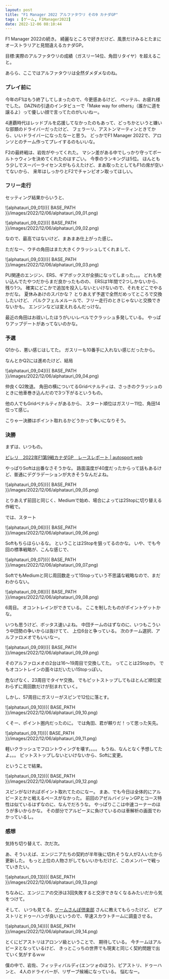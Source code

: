 ```yaml
---
layout: post
title: "F1 Manager 2022 アルファタウリ その9 カナダGP"
tags : [ゲーム, F1Manager2022]
date: 2022-12-06 08:10:44
---
```



F1 Manager 2022の続き。
綺麗なところで好きだけど、風景だけみるとたまにオーストラリアと見間違えるカナダGP。


目標:実際のアルファタウリの成績（ガスリー14位、角田リタイヤ）を超えること。

あらら、ここではアルファタウリは全然ダメダメなのね。


### プレイ前に

今年のF1はもう終了してしまったので、今更感あるけど、
ベッテル、お疲れ様でした。
DAZNの引退のインタビューで「Make way for others」（誰かに道を譲るよ）って優しい顔で言ってたのがいいねー。

4連覇時代はレッドブルを応援してなかったのもあって、どっちかというと嫌いな部類のドライバーだったけど、
フェラーリ、アストンマーティンときてから、いいドライバーになったなーと思う。
どっかでF1 Manager 2022で、アロンソとのチーム作ってプレイするのもいいな。


F2の最終戦は、岩佐がやってくれた。
マシン差がある中でしっかり守ってポールトゥウィンを決めてくれたのはすごい。
今季のランキングは5位。
ほんともう少しでスーパーライセンスがもらえたけど、まあ取ったとしてもF1の席が空いてないから、
来年はしっかりとF2でチャンピオン取ってほしい。



### フリー走行

セッティング結果からいうと、


![alphatauri_09_01]({{ BASE_PATH }}/images/2022/12/06/alphatauri_09_01.png)


![alphatauri_09_02]({{ BASE_PATH }}/images/2022/12/06/alphatauri_09_02.png)


なので、最高ではないけど、まあまあ仕上がった感じ。


ただなー、ウチの角田はまた大きくクラッシュしてくれまして、

![alphatauri_09_03]({{ BASE_PATH }}/images/2022/12/06/alphatauri_09_03.png)

PU関連のエンジン、ERS、ギアボックスが全損になってしまった。。。
どれも使い込んでたやつだからまだ良かったものの、
ERSは1年間で2つしかないから、残り1つ。
確実にどこかで追加を投入しないといけないので、それをどこでやるかだな。
夏休みあけのスパかな？
とりあえず予選で全然だめってところで交換したいけど、
パルクフェルメルールで、フリー走行のときじゃないと交換できないかも。
エンジンなどは変えれるんだっけな。


最近の角田はお祓いしたほうがいいレベルでクラッシュ多発している。
やっぱりアップデートがあってないのかな。



### 予選


Q1から、悪い感じはしてた。
ガスリーも10番手に入れない感じだったから。

なんとかQ2には進めたけど、結局



![alphatauri_09_04]({{ BASE_PATH }}/images/2022/12/06/alphatauri_09_04.png)


仲良くQ2敗退。
角田の横についてるGridペナルティは、さっきのクラッシュのときに他車巻き込んだので3つ下がるというもの。

他の人でもGridペナルティがあるから、
スタート順位はガスリー11位、角田14位って感じ。

こりゃー決勝はポイント取れるかどうかって争いになりそう。





### 決勝


まずは、いつもの。

[ピレリ　2022年F1第9戦カナダGP　レースレポート &#124; autosport web](https://www.as-web.jp/f1/830194)


やっぱりSoftは出番なさそうかな。
路面温度が40度だったからって話もあるけど、普通にデグラデーションが大きそうなんだよね。


![alphatauri_09_05]({{ BASE_PATH }}/images/2022/12/06/alphatauri_09_05.png)


とりあえず前回と同じく、Mediumで始め、場合によっては2Stopに切り替える作戦で。




では、スタート

![alphatauri_09_06]({{ BASE_PATH }}/images/2022/12/06/alphatauri_09_06.png)


Softもちらほらいるな。
ということは2Stopを狙ってるのかな。
いや、でも今回の標準戦略が、こんな感じで、

![alphatauri_09_07]({{ BASE_PATH }}/images/2022/12/06/alphatauri_09_07.png)

SoftでもMediumと同じ周回数走って1Stopっていう不思議な戦略なので、まだわからない。



![alphatauri_09_08]({{ BASE_PATH }}/images/2022/12/06/alphatauri_09_08.png)

6周目。
オコントレインができている。
ここを制したものがポイントゲットかな。

いつも思うけど、ボッタス速いよね。
中団チームのはずなのに、いつもこういう中団勢の争いからは抜けてて、
上位6台と争っている。
次のチーム選択、アルファロメオでもいいなー。



![alphatauri_09_09]({{ BASE_PATH }}/images/2022/12/06/alphatauri_09_09.png)

そのアルファロメオの2台は16〜19周目で交換してた。
ってことは2Stopか。
でもオコントレインの面々はだいたい1Stopっぽい。

危なげなく、23周目でタイヤ交換。
でもピットストップしてもほとんど順位変わらずに周回数だけが刻まれていく。

しかし、57周目にガスリーがスピンで12位に落とす。

![alphatauri_09_10]({{ BASE_PATH }}/images/2022/12/06/alphatauri_09_10.png)

くそー、ポイント圏内だったのに。
では角田、君が頼りだ！って思った矢先。


![alphatauri_09_11]({{ BASE_PATH }}/images/2022/12/06/alphatauri_09_11.png)

軽いクラッシュでフロントウィングを壊す。。。。
もうね、なんとなく予想してたよ。。。
ピットストップしないといけないから、Softに変更。


ということで結果。

![alphatauri_09_12]({{ BASE_PATH }}/images/2022/12/06/alphatauri_09_12.png)

スピンがなければポイント取れてたのになー。
まあ、でも今日は全体的にアルピーヌとかと戦えるペースがなかった。
前回のアゼルバイジャンGPとコース特性は似ているはずなのに、なんでだろうな。
やっぱりここは中速コーナーのほうが多いからかな。
その部分でアルピーヌに負けているのは車解析の画面でわかっているし。




### 感想

気持ち切り替えて、次だ次。


あ、そういえば、エンジニアたちの契約が半年後に切れそうな人が2人いたから更新した。
もっと上位の人物さがしてもいいかもだけど、このメンバーで戦っていきたい。


![alphatauri_09_13]({{ BASE_PATH }}/images/2022/12/06/alphatauri_09_13.png)

ちなみに、エンジニアの交渉は3回失敗すると交渉できなくなるみたいだから気をつけて。



そして、
いつも見てる、[ゲームさんぽ倶楽部](https://ameblo.jp/f-e-sanpo/) さんに教えてもらったけど、
ピアストリとドゥーハンが良いというので、早速スカウトチームに調査させる。

![alphatauri_09_14]({{ BASE_PATH }}/images/2022/12/06/alphatauri_09_14.png)

とくにピアストリはアロンソ級ということで、
期待している。
今チームはアルピーヌとなっているけど、
きっとこっちの世界でも現実と同じく契約問題で出ていく気がするｗｗ


僕の中で、岩佐、フィッティバルディ(エンツォのほう)、ピアストリ、ドゥーハンと、
4人のドライバーが、リザーブ候補になっている。
悩むなー。






